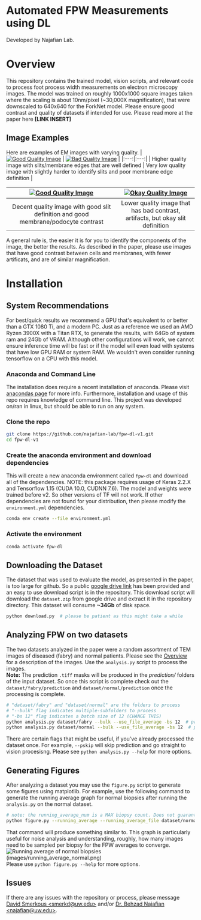 # Automated FPW Measurements using DL
Developed by Najafian Lab.

# Overview
This repository contains the trained model, vision scripts, and relevant code to process foot process width measurements on electron microscopy images. The model was trained on roughly 1000x1000 square images taken where the scaling is about 10nm/pixel (~30,000X magnification), that were downscaled to 640x640 for the ForkNet model. Please ensure good contrast and quality of datasets if intended for use. Please read more at the paper here **[LINK INSERT]** 

## Image Examples
Here are examples of EM images with varying quality.
| [![Good Quality Image](images/good.png)](images/good.png)  | [![Bad Quality Image](images/bad.png)](images/bad.png) |
|:---:|:---:|
| Higher quality image with slits/membrane edges that are well defined | Very low quality image with slightly harder to identify slits and poor membrane edge definition |

| [![Good Quality Image](images/good2.png)](images/good2.png)  | [![Okay Quality Image](images/okay.png)](images/okay.png) |
|:---:|:---:|
| Decent quality image with good slit definition and good membrane/podocyte contrast | Lower quality image that has bad contrast, artifacts, but okay slit definition |

A general rule is, the easier it is for you to identify the components of the image, the better the results. As described in the paper, please use images that have good contrast between cells and membranes, with fewer artificats, and are of similar magnification.

# Installation
## System Recommendations
For best/quick results we recommend a GPU that's equivalent to or better than a GTX 1080 Ti, and a modern PC. Just as a reference we used an AMD Ryzen 3900X with a Titan RTX, to generate the results, with 64Gb of system ram and 24Gb of VRAM. Although other configurations will work, we cannot ensure inference time will be fast or if the model will even load with systems that have low GPU RAM or system RAM. We wouldn't even consider running tensorflow on a CPU with this model.  

### Anaconda and Command Line
The installation does require a recent installation of anaconda. Please visit [anacondas page](https://docs.conda.io/projects/conda/en/latest/user-guide/install/download.html) for more info. Furthermore, installation and usage of this repo requires knowledge of command line. This project was developed on/ran in linux, but should be able to run on any system.

### Clone the repo
```bash
git clone https://github.com/najafian-lab/fpw-dl-v1.git
cd fpw-dl-v1
```

### Create the anaconda environment and download dependencies
This will create a new anaconda environment called `fpw-dl` and download all of the dependencies. NOTE: this package requires usage of Keras 2.2.X and Tensorflow 1.15 (CUDA 10.0, CUDNN 7.6). The model and weights were trained before v2. So other versions of TF will not work. If other dependencies are not found for your distribution, then please modify the `environment.yml` dependencies.
```bash
conda env create --file environment.yml
```

### Activate the environment
```bash
conda activate fpw-dl
```

## Downloading the Dataset
The dataset that was used to evaluate the model, as presented in the paper, is too large for github. So a public [google drive link](https://drive.google.com/file/d/1bAQLG-5c1JxkwHm8ttPqh-I7JjfSEJYG/view?usp=sharing) has been provided and an easy to use download script is in the repository. This download script will download the `dataset.zip` from google drive and extract it in the repository directory. This dataset will consume **~34Gb** of disk space. 
```bash
python download.py  # please be patient as this might take a while
```

## Analyzing FPW on two datasets
The two datasets analyzed in the paper were a random assortment of TEM images of diseased (fabry) and normal patients. Please see the [Overview](#Overview) for a description of the images. Use the `analysis.py` script to process the images. <br>
**Note:** The prediction `.tiff` masks will be produced in the *prediction/* folders of the input dataset. So once this script is complete check out the `dataset/fabry/prediction` and `dataset/normal/prediction` once the processing is complete.

```bash
# "dataset/fabry" and "dataset/normal" are the folders to process 
# "--bulk" flag indicates multiple-subfolders to process 
# "-bs 12" flag indicates a batch size of 12 (CHANGE THIS)
python analysis.py dataset/fabry --bulk --use_file_average -bs 12  # process fabry
python analysis.py dataset/normal --bulk --use_file_average -bs 12  # process normal
```
There are certain flags that might be useful, if you've already processed the dataset once. For example, `--pskip` will skip prediction and go straight to vision procesisng. Please see `python analysis.py --help` for more options.


## Generating Figures
After analyzing a dataset you may use the `figure.py` script to generate some figures using matplotlib. For example, use the following command to generate the running average graph for normal biopsies after running the `analysis.py` on the normal dataset.
```bash
# note: the running_average_num is a MAX biopsy count. Does not guarantee that biopsy count 
python figure.py --running_average --running_average_file dataset/normal/prediction/running_average_individual.json --running_average_num 35 --running_average_offset 0 --running_average_title "Running average of Normal Samples" --running_average_use_overall_average
```
That command will produce something similar to. This graph is particularly useful for noise analysis and understanding, roughly, how many images need to be sampled per biopsy for the FPW averages to converge.
![Running average of normal biopsies (images/running_average_normal.png)](images/running_average_normal.png)
Please use `python figure.py --help` for more options.


## Issues
If there are any issues with the repository or process, please message [David Smerkous \<smerkd@uw.edu\>](mailto:smerkd@uw.edu) and/or [Dr. Behzad Najafian \<najafian@uw.edu\>](mailto:najafian@uw.edu).